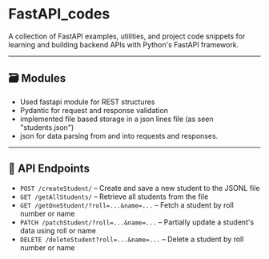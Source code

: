 # FastAPI_codes

A collection of FastAPI examples, utilities, and project code snippets for learning and building backend APIs with Python's FastAPI framework.

---

## 🗃️ Modules
- Used fastapi module for REST structures
- Pydantic for request and response validation
- implemented file based storage in a json lines file (as seen "students.json")
- json for data parsing from and into requests and responses.
---

## 🔗 API Endpoints

- `POST /createStudent/` – Create and save a new student to the JSONL file
- `GET /getAllStudents/` – Retrieve all students from the file
- `GET /getOneStudent/?roll=...&name=...` – Fetch a student by roll number or name
- `PATCH /patchStudent/?roll=...&name=...` – Partially update a student's data using roll or name
- `DELETE /deleteStudent?roll=...&name=...` – Delete a student by roll number or name
